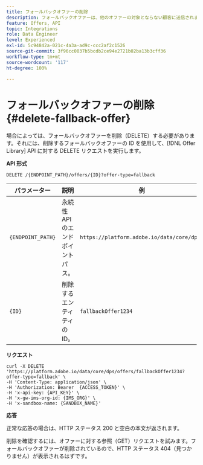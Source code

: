 ```yaml
---
title: フォールバックオファーの削除
description: フォールバックオファーは、他のオファーの対象とならない顧客に送信されます。
feature: Offers, API
topic: Integrations
role: Data Engineer
level: Experienced
exl-id: 5c94842a-021c-4a3a-ad9c-ccc2af2c1526
source-git-commit: 3f96cc0037b5bcdb2ce94e2721b02ba13b3cff36
workflow-type: tm+mt
source-wordcount: '117'
ht-degree: 100%

---
```



# フォールバックオファーの削除 {#delete-fallback-offer}

場合によっては、フォールバックオファーを削除（DELETE）する必要があります。それには、削除するフォールバックオファーの ID を使用して、[!DNL Offer Library] API に対する DELETE リクエストを実行します。

**API 形式**

```http
DELETE /{ENDPOINT_PATH}/offers/{ID}?offer-type=fallback
```

| パラメーター | 説明 | 例 |
| --------- | ----------- | ------- |
| `{ENDPOINT_PATH}` | 永続性 API のエンドポイントパス。 | `https://platform.adobe.io/data/core/dps/` |
| `{ID}` | 削除するエンティティの ID。 | `fallbackOffer1234` |

**リクエスト**

```shell
curl -X DELETE 'https://platform.adobe.io/data/core/dps/offers/fallbackOffer1234?offer-type=fallback' \
-H 'Content-Type: application/json' \
-H 'Authorization: Bearer  {ACCESS_TOKEN}' \
-H 'x-api-key: {API_KEY}' \
-H 'x-gw-ims-org-id: {IMS_ORG}' \
-H 'x-sandbox-name: {SANDBOX_NAME}'
```

**応答**

正常な応答の場合は、HTTP ステータス 200 と空白の本文が返されます。

削除を確認するには、オファーに対する参照（GET）リクエストを試みます。フォールバックオファーが削除されているので、HTTP ステータス 404（見つかりません）が表示されるはずです。
